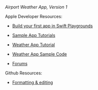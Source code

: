 *Airport Weather App, Version 1*

Apple Developer Resources: 

  - [Build your first app in Swift Playgrounds](https://developer.apple.com/videos/play/wwdc2022/110348/)

  - [Sample App Tutorials](https://developer.apple.com/tutorials/sample-apps)

  - [Weather App Tutorial](https://developer.apple.com/videos/play/wwdc2022/10003/)

  - [Weather App Sample Code](https://developer.apple.com/documentation/weatherkit/fetching_weather_forecasts_with_weatherkit)

  - [Forums](https://developer.apple.com/forums/)

Github Resources:

  - [Formatting & editing](https://docs.github.com/en/get-started/writing-on-github/getting-started-with-writing-and-formatting-on-github/basic-writing-and-formatting-syntax)
